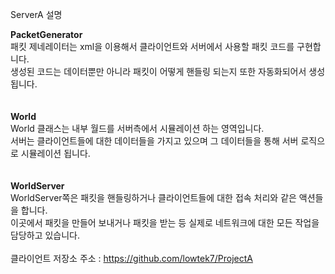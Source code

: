 ServerA 설명

<b>PacketGenerator</b><br>
패킷 제네레이터는 xml을 이용해서 클라이언트와 서버에서 사용할 패킷 코드를 구현합니다.<br>
생성된 코드는 데이터뿐만 아니라 패킷이 어떻게 핸들링 되는지 또한 자동화되어서 생성됩니다.<br>
<br>
<br>
<b>World</b><br>
World 클래스는 내부 월드를 서버측에서 시뮬레이션 하는 영역입니다.<br>
서버는 클라이언트들에 대한 데이터들을 가지고 있으며 그 데이터들을 통해 서버 로직으로 시뮬레이션 됩니다.<br>
<br>
<br>
<b>WorldServer</b><br>
WorldServer쪽은 패킷을 핸들링하거나 클라이언트들에 대한 접속 처리와 같은 액션들을 합니다.<br>
이곳에서 패킷을 만들어 보내거나 패킷을 받는 등 실제로 네트워크에 대한 모든 작업을 담당하고 있습니다.<br>
<br>
클라이언트 저장소 주소 : https://github.com/lowtek7/ProjectA
